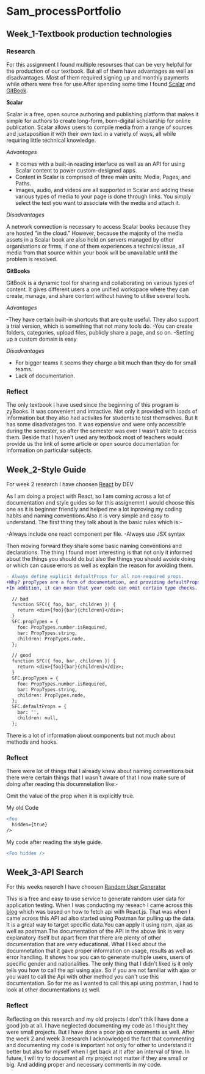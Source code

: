 # Sam_processPortfolio
## Week_1-Textbook production technologies
### Research
For this assignment I found multiple resourses that can be very helpful for the production of our textbook. But all of them have advantages as well as disadvantages.
Most of them required signing up and monthly payments while others were free for use.After spending some time I found [Scalar](https://scalar.me/anvc/scalar/) and [GitBook](https://www.gitbook.com/about).

**Scalar**

Scalar is a free, open source authoring and publishing platform that makes it simple for authors to create long-form, born-digital scholarship for online publication.
Scalar allows users to compile media from a range of sources and juxtaposition it with their own text in a variety of ways, all while requiring little technical knowledge.


*Advantages*

- It comes with a built-in reading interface as well as an API for using Scalar content to power custom-designed apps.
- Content in Scalar is comprised of three main units: Media, Pages, and Paths.
- Images, audio, and videos are all supported in Scalar and adding these various types of media to your page is done through links. 
 You simply select the text you want to associate with the media and attach it.
 
 *Disadvantages*
 
 A network connection is necessary to access Scalar books because they are hosted "in the cloud."
 However, because the majority of the media assets in a Scalar book are also held on servers managed by other organisations or firms, 
 if one of them experiences a technical issue, all media from that source within your book will be unavailable until the problem is resolved.
 
 **GitBooks**
 
 GitBook is a dynamic tool for sharing and collaborating on various types of content.
 It gives different users a one unified workspace where they can create, manage, and share content without having to utilise several tools.
 
 *Advantages*
 
 -They have certain built-in shortcuts that are quite useful. They also support a trial version, which is something that not many tools do.
 -You can create folders, categories, upload files, publicly share a page, and so on.
 -Setting up a custom domain is easy
 
 *Disadvantages*
 
 - For bigger teams it seems they charge a bit much than they do for small teams.
 - Lack of documentation.
 
 ### Reflect
 The only textbook I have used since the beginning of this program is zyBooks. It was convenient and intractive. Not only it provided with loads of information but they also had activites for students to test themselves. But It has some disadvatages too. It was expensive and were only accessible during the semester, so after the semester was over I wasn't able to access them. Beside that I haven't used any textbook most of teachers would provide us the link of some article or open source documentation for information on particular subjects. 
 
## Week_2-Style Guide
For week 2 research I have choosen [React](https://dev.to/abrahamlawson/react-style-guide-24pp) by DEV

As I am doing a project with React, so I am coming across a lot of documentation and style guides so for this assignemnt I would choose this one as it is beginner friendly and helped me a lot inproving my coding habits and naming conventions.Also it is very simple and easy to understand.
The first thing they talk about  is the basic rules which is:-

-Always include one react component per file.
-Always use JSX syntax

Then moving forward they share some basic naming conventions and declarations. The thing I found most interesting is that not only it informed about the things you should do
but also the things you should avoide doing or which can cause errors as well as explain the reason for avoiding them.
```diff
- Always define explicit defaultProps for all non-required props.
+Why? propTypes are a form of documentation, and providing defaultProps means the reader of your code doesn’t have to assume as much. 
+In addition, it can mean that your code can omit certain type checks.

  // bad
  function SFC({ foo, bar, children }) {
    return <div>{foo}{bar}{children}</div>;
  }
  SFC.propTypes = {
    foo: PropTypes.number.isRequired,
    bar: PropTypes.string,
    children: PropTypes.node,
  };

  // good
  function SFC({ foo, bar, children }) {
    return <div>{foo}{bar}{children}</div>;
  }
  SFC.propTypes = {
    foo: PropTypes.number.isRequired,
    bar: PropTypes.string,
    children: PropTypes.node,
  };
  SFC.defaultProps = {
    bar: '',
    children: null,
  };
```
There is a lot of information about components but not much about methods and hooks.

### Reflect
There were lot of things that I already knew about naming conventions but there were certain things that I wasn't aware of that I now make sure of doing after reading this documnetation like:-

Omit the value of the prop when it is explicitly true.

My old Code
```diff
<Foo
  hidden={true}
/>
```
My code after reading the style guide.
```diff
<Foo hidden />
```
## Week_3-API Search
For this weeks reserch I have choosen [Random User Generator](https://randomuser.me/)

This is a free and easy to use service to generate random user data for application testing. When I was conducting my reseach I came across this [blog](https://blog.hellojs.org/fetching-api-data-with-react-js-460fe8bbf8f2) which was based on how to fetch api with React.js. That was when I came across this API ad also started using Postman for pulling up the data. It is a great way to target specific data.You can apply it using npm, ajax as well as postman.The documentation of the API in the above link is very explanatory itself but apart from that there are plenty of other documentation that are very educational. What I liked about the documnetation that it gave proper information on usage, results as well as error handling. It shows how you can to generate multiple users, users of specific gender and nationalities. The only thing that I didn't liked is it only tells you how to call the api using ajax. So if you are not familiar with ajax or you want to call the Api with other method you can't use this documentation. So for me as I wanted to call this api using postman, I had to look at other documentations as well.

### Reflect
Reflecting on this research and my old projects I don't thik I have done a good job at all. I have neglected documenting my code as I thought they were small projects. But I have done a poor job on comments as well. After the week 2 and week 3 research I acknowledged the fact that commenting and documenting my code is important not only for other to understand it better but also for myself when I get back at it after an interval of time. In future, I will try to document all my project not matter if they are small or big. And adding proper and necessary comments in my code.
